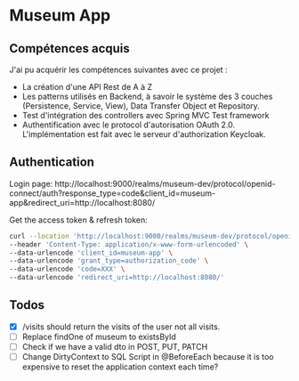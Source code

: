 # Museum App

## Compétences acquis

J'ai pu acquérir les compétences suivantes avec ce projet :

- La création d'une API Rest de A à Z
- Les patterns utilisés en Backend, à savoir le système des 3 couches (Persistence, Service, View), Data Transfer Object
  et Repository.
- Test d'intégration des controllers avec Spring MVC Test framework
- Authentification avec le protocol d'autorisation OAuth 2.0. L'implémentation est fait avec le serveur d'authorization
  Keycloak.

## Authentication

Login page:
http://localhost:9000/realms/museum-dev/protocol/openid-connect/auth?response_type=code&client_id=museum-app&redirect_uri=http://localhost:8080/

Get the access token & refresh token:

```bash
curl --location 'http://localhost:9000/realms/museum-dev/protocol/openid-connect/token' \
--header 'Content-Type: application/x-www-form-urlencoded' \
--data-urlencode 'client_id=museum-app' \
--data-urlencode 'grant_type=authorization_code' \
--data-urlencode 'code=XXX' \
--data-urlencode 'redirect_uri=http://localhost:8080/'
```

## Todos

- [x] /visits should return the visits of the user not all visits.
- [ ] Replace findOne of museum to existsById
- [ ] Check if we have a valid dto in POST, PUT, PATCH
- [ ] Change DirtyContext to SQL Script in @BeforeEach because it is too expensive to reset the application context each
  time?